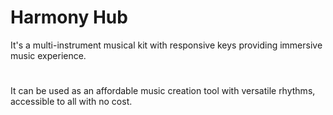 # Harmony Hub
It's a multi-instrument musical kit with responsive keys providing immersive music experience.
#
It can be used as an affordable music creation tool with versatile rhythms, accessible to all with no cost.
